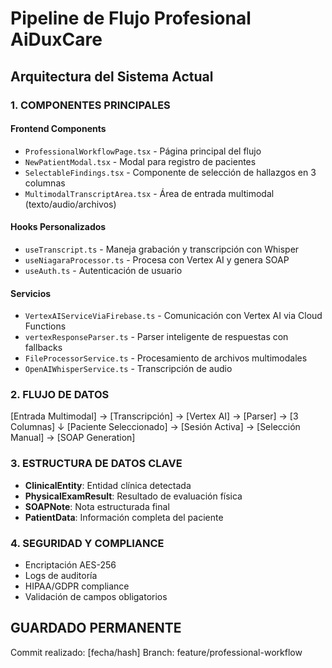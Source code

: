 # Pipeline de Flujo Profesional AiDuxCare

## Arquitectura del Sistema Actual

### 1. COMPONENTES PRINCIPALES

#### Frontend Components
- `ProfessionalWorkflowPage.tsx` - Página principal del flujo
- `NewPatientModal.tsx` - Modal para registro de pacientes
- `SelectableFindings.tsx` - Componente de selección de hallazgos en 3 columnas
- `MultimodalTranscriptArea.tsx` - Área de entrada multimodal (texto/audio/archivos)

#### Hooks Personalizados
- `useTranscript.ts` - Maneja grabación y transcripción con Whisper
- `useNiagaraProcessor.ts` - Procesa con Vertex AI y genera SOAP
- `useAuth.ts` - Autenticación de usuario

#### Servicios
- `VertexAIServiceViaFirebase.ts` - Comunicación con Vertex AI via Cloud Functions
- `vertexResponseParser.ts` - Parser inteligente de respuestas con fallbacks
- `FileProcessorService.ts` - Procesamiento de archivos multimodales
- `OpenAIWhisperService.ts` - Transcripción de audio

### 2. FLUJO DE DATOS
[Entrada Multimodal] → [Transcripción] → [Vertex AI] → [Parser] → [3 Columnas]
↓
[Paciente Seleccionado] → [Sesión Activa] → [Selección Manual] → [SOAP Generation]

### 3. ESTRUCTURA DE DATOS CLAVE

- **ClinicalEntity**: Entidad clínica detectada
- **PhysicalExamResult**: Resultado de evaluación física
- **SOAPNote**: Nota estructurada final
- **PatientData**: Información completa del paciente

### 4. SEGURIDAD Y COMPLIANCE
- Encriptación AES-256
- Logs de auditoría
- HIPAA/GDPR compliance
- Validación de campos obligatorios

## GUARDADO PERMANENTE
Commit realizado: [fecha/hash]
Branch: feature/professional-workflow
